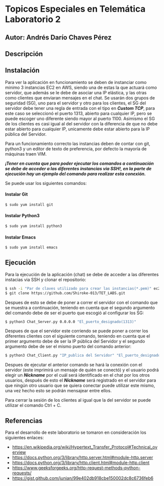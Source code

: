 # Topicos Especiales en Telemática Laboratorio 2

## Autor: Andrés Darío Chaves Pérez 

## Descripción


## Instalación
Para ver la aplicación en funcionamiento se deben de instanciar como minimo 3 instancias EC2 en AWS, siendo una de estas la que actuará como servidor, que además se le debe de asociar una IP elástica, y las otras como clientes que enviaran mensajes en el chat. Se usarán dos grupos de seguridad (SG), uno para el servidor y otro para los clientes, el SG del servidor debe tener una regla de entrada con el tipo en ***Custom TCP***, para este caso se seleccionó el puerto 1313, abierto para cualquier IP, pero se puede escoger uno diferente siendo mayor al puerto 1100. Asimismo el SG de los clientes es casi igual al del servidor con la diferencia de que no debe estar abierto para cualquier IP, unicamente debe estar abierto para la IP pública del Servidor.

Para un funcionamiento correcto las instancias deben de contar con git, python3 y un editor de texto de preferencia, por defecto la mayoría de máquinas traen VIM.

***¡Tener en cuenta que para poder ejecutar los comandos a continuación se debe de acceder a las diferentes instancias via SSH!, en la parte de ejecución hay un ejemplo del comando para realizar esta conexión.***

Se puede usar los siguientes comandos:

#### Instalar Git
```sh
$ sudo yum install git
```

#### Instalar Python3
```sh
$ sudo yum install python3
```

#### Instalar Emacs
```sh
$ sudo yum install emacs
```

## Ejecución
Para la ejecución de la aplicación (chat) se debe de acceder a las diferentes instacias via SSH y clonar el repositorio:

```sh
$ ssh -i "Par de claves utilizado para crear las instancias(*.pem)" ec2-user@"DNS de IPv4 pública de la instancia"
$ git clone https://github.com/Shiroke-013/TET_LABS.git
```


Despues de esto se debe de poner a correr el servidor con el comando que se muestra a continuación, teniendo en cuenta que el segundo argumento del comando debe de ser el puerto que escogió al configurar los SG:

```sh
$ python3 Chat_Server.py 0.0.0.0 "El_puerto_designado(1313)"
```

Despues de que el servidor este corriendo se puede poner a correr los diferentes clientes con el siguiente comando, teniendo en cuenta que el primer argumento debe de ser la IP pública del Servidor y el segundo argumento debe de ser el mismo puerto del comando anterior:
```sh
$ python3 Chat_Client.py "IP_publica del Servidor" "El_puerto_designado(1313)"
```

Despues de ejecutar el anterior comando se hará la conexión con el servidor (este imprimirá un mensaje de quién se conectó) y el usuario podrá elegir un ***Nickname*** por el cuál será identificado en el chat por los otros usuarios, después de esto el ***Nickname*** será registrado en el servidor para que ningún otro usuario que se quiera conectar puede utilizar este mismo, una vez hecho esto se podrán mensajear entre ellos.

Para cerrar la sesión de los clientes al igual que la del servidor se puede utilizar el comando Ctrl + C.


## Referencias
Para el desarrollo de este laboratorio se tomaron en consideración los siguientes enlaces:
* https://en.wikipedia.org/wiki/Hypertext_Transfer_Protocol#Technical_overview
* https://docs.python.org/3/library/http.server.html#module-http.server
* https://docs.python.org/3/library/http.client.html#module-http.client
* https://www.geeksforgeeks.org/http-request-methods-python-requests/
* https://gist.github.com/junian/99e402db918cbe150002dc8c6736feb6

